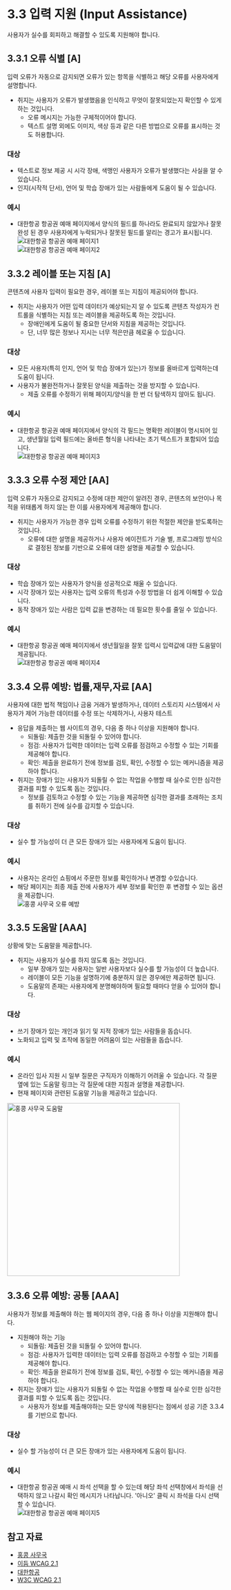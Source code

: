 # 3.3 입력 지원 (Input Assistance)
사용자가 실수를 회피하고 해결할 수 있도록 지원해야 합니다.

## 3.3.1 오류 식별 [A]
입력 오류가 자동으로 감지되면 오류가 있는 항목을 식별하고 해당 오류를 사용자에게 설명합니다.
- 취지는 사용자가 오류가 발생했음을 인식하고 무엇이 잘못되었는지 확인할 수 있게 하는 것입니다.
  - 오류 메시지는 가능한 구체적이어야 합니다.
  - 텍스트 설명 외에도 이미지, 색상 등과 같은 다른 방법으로 오류를 표시하는 것도 허용합니다.

### 대상
- 텍스트로 정보 제공 시 시각 장애, 색맹인 사용자가 오류가 발생했다는 사실을 알 수 있습니다.
- 인지(시작적 단서), 언어 및 학습 장애가 있는 사람들에게 도움이 될 수 있습니다.

### 예시
- 대한항공 항공권 예매 페이지에서 양식의 필드를 하나라도 완료되지 않았거나 잘못 완성 된 경우 사용자에게 누락되거나 잘못된 필드를 알리는 경고가 표시됩니다.<br />
![대한항공 항공권 예매 페이지1](./img/error-identification.png)<br />
![대한항공 항공권 예매 페이지2](./img/error-identification-2.png)<br />

## 3.3.2 레이블 또는 지침 [A]
콘텐츠에 사용자 입력이 필요한 경우, 레이블 또는 지침이 제공되어야 합니다.
- 취지는 사용자가 어떤 입력 데이터가 예상되는지 알 수 있도록 콘텐츠 작성자가 컨트롤을 식별하는 지침 또는 레이블을 제공하도록 하는 것입니다.
  - 장애인에게 도움이 될 중요한 단서와 지침을 제공하는 것입니다.
  - 단, 너무 많은 정보나 지시는 너무 적은만큼 헤로울 수 있습니다.

### 대상
- 모든 사용자(특히 인지, 언어 및 학습 장애가 있는)가 정보를 올바르게 입력하는데 도움이 됩니다.
- 사용자가 불완전하거나 잘못된 양식을 제출하는 것을 방지할 수 있습니다.
  - 제출 오류를 수정하기 위해 페이지/양식을 한 번 더 탐색하지 않아도 됩니다.

### 예시
- 대한항공 항공권 예매 페이지에서 양식의 각 필드는 명확한 레이블이 명시되어 있고, 생년월일 입력 필드에는 올바른 형식을 나타내는 초기 텍스트가 포함되어 있습니다.<br />
![대한항공 항공권 예매 페이지3](./img/labels-or-Instructions.png)<br />

## 3.3.3 오류 수정 제안 [AA]
입력 오류가 자동으로 감지되고 수정에 대한 제안이 알려진 경우, 콘텐츠의 보안이나 목적을 위태롭게 하지 않는 한 이를 사용자에게 제공해야 합니다.
- 취지는 사용자가 가능한 경우 입력 오류를 수정하기 위한 적절한 제안을 받도록하는 것입니다.
  -  오류에 대한 설명을 제공하거나 사용자 에이전트가 기술 별, 프로그래밍 방식으로 결정된 정보를 기반으로 오류에 대한 설명을 제공할 수 있습니다.

### 대상
- 학습 장애가 있는 사용자가 양식을 성공적으로 채울 수 있습니다.
- 시각 장애가 있는 사용자는 입력 오류의 특성과 수정 방법을 더 쉽게 이해할 수 있습니다.
- 동작 장애가 있는 사람은 입력 값을 변경하는 데 필요한 횟수를 줄일 수 있습니다.

### 예시
- 대한항공 항공권 예매 페이지에서 생년월일을 잘못 입력시 입력값에 대한 도움말이 제공됩니다.<br />
![대한항공 항공권 예매 페이지4](./img/error-suggestion.png)<br />

## 3.3.4 오류 예방: 법률,재무,자료 [AA]
사용자에 대한 법적 책임이나 금융 거래가 발생하거나, 데이터 스토리지 시스템에서 사용자가 제어 가능한 데이터를 수정 또는 삭제하거나, 사용자 테스트 
- 응답을 제출하는 웹 사이트의 경우, 다음 중 하나 이상을 지원해야 합니다.
  - 되돌림: 제출한 것을 되돌릴 수 있어야 합니다.
  - 점검: 사용자가 입력한 데이터는 입력 오류를 점검하고 수정할 수 있는  기회를 제공해야 합니다.
  - 확인: 제출을 완료하기 전에 정보를 검토, 확인, 수정할 수 있는 메커니즘을   제공하야 합니다.
- 취지는 장애가 있는 사용자가 되돌릴 수 없는 작업을 수행할 때 실수로 인한 심각한 결과를 피할 수 있도록 돕는 것입니다.
  - 정보를 검토하고 수정할 수 있는 기능을 제공하면 심각한 결과를 초래하는 조치를 취하기 전에 실수를 감지할 수 있습니다.

### 대상
- 실수 할 가능성이 더 큰 모든 장애가 있는 사용자에게 도움이 됩니다.

### 예시
- 사용자는 온라인 쇼핑에서 주문한 정보를 확인하거나 변경할 수있습니다.
- 해당 페이지는 최종 제출 전에 사용자가 세부 정보를 확인한 후 변경할 수 있는 옵션을 제공합니다.<br />
![홍콩 사무국 오류 예방](./img/error-prevention-legal.png)<br />


## 3.3.5 도움말 [AAA]
상황에 맞는 도움말을 제공합니다.
- 취지는 사용자가 실수를 하지 않도록 돕는 것입니다.
  - 일부 장애가 있는 사용자는 일반 사용자보다 실수를 할 가능성이 더 높습니다.
  - 레이블이 모든 기능을 설명하기에 충분하지 않은 경우에만 제공하면 됩니다.
  - 도움말의 존재는 사용자에게 분명해야하며 필요할 때마다 얻을 수 있어야 합니다.

### 대상
- 쓰기 장애가 있는 개인과 읽기 및 지적 장애가 있는 사람들을 돕습니다.
- 노화되고 입력 및 조작에 동일한 어려움이 있는 사람들을 돕습니다.

### 예시
- 온라인 입사 지원 시 일부 질문은 구직자가 이해하기 어려울 수 있습니다. 각 질문 옆에 있는 도움말 링크는 각 질문에 대한 지침과 설명을 제공합니다.
- 현재 페이지와 관련된 도움말 기능을 제공하고 있습니다.<br />
<img src="./img/help.png" alt="홍콩 사무국 도움말" width="400px" />

## 3.3.6 오류 예방: 공통 [AAA]
사용자가 정보를 제출해야 하는 웹 페이지의 경우, 다음 중 하나 이상을 지원해야 합니다.
- 지원해야 하는 기능
  - 되돌림: 제출된 것을 되돌릴 수 있어야 합니다.
  - 점검: 사용자가 입력한 데이터는 입력 오류를 점검하고 수정할 수 있는  기회를 제공해야 합니다.
  - 확인: 제출을 완료하기 전에 정보를 검토, 확인, 수정할 수 있는 메커니즘을   제공하야 합니다.
- 취지는 장애가 있는 사용자가 되돌릴 수 없는 작업을 수행할 때 실수로 인한 심각한 결과를 피할 수 있도록 돕는 것입니다.
  - 사용자가 정보를 제출해야하는 모든 양식에 적용된다는 점에서 성공 기준 3.3.4 를 기반으로 합니다.

### 대상
- 실수 할 가능성이 더 큰 모든 장애가 있는 사용자에게 도움이 됩니다.

### 예시
- 대한항공 항공권 예매 시 좌석 선택을 할 수 있는데 해당 좌석 선택창에서 좌석을 선택하지 않고 나갈시 확인 메시지가 나타납니다. '아니오' 클릭 시 좌석을 다시 선택할 수 있습니다.<br />
![대한항공 항공권 예매 페이지5](./img/error-prevention.png)<br />

## 참고 자료
- [홍콩 사무국](https://www.ogcio.gov.hk/)
- [이듬 WCAG 2.1](https://a11y.gitbook.io/)
- [대한항공](https://www.koreanair.com/kr/ko)
- [W3C WCAG 2.1](https://www.w3.org/TR/WCAG21/#status-messages)
